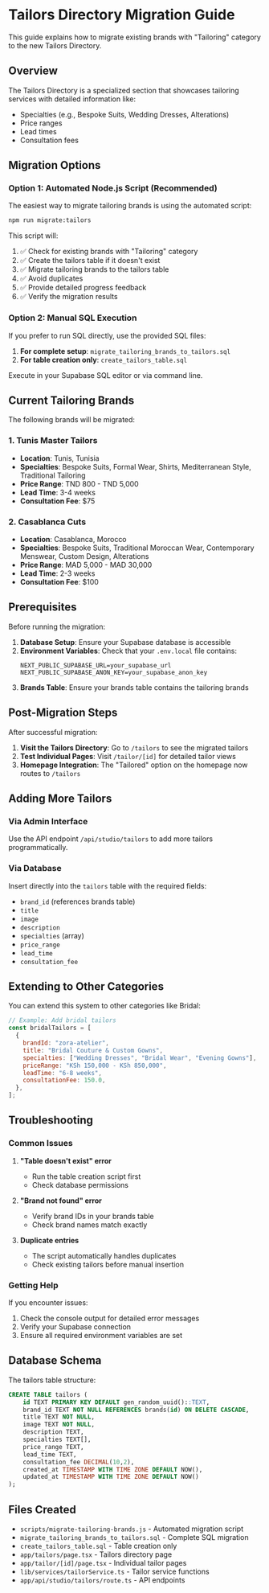 # Tailors Directory Migration Guide

This guide explains how to migrate existing brands with "Tailoring" category to the new Tailors Directory.

## Overview

The Tailors Directory is a specialized section that showcases tailoring services with detailed information like:

- Specialties (e.g., Bespoke Suits, Wedding Dresses, Alterations)
- Price ranges
- Lead times
- Consultation fees

## Migration Options

### Option 1: Automated Node.js Script (Recommended)

The easiest way to migrate tailoring brands is using the automated script:

```bash
npm run migrate:tailors
```

This script will:

1. ✅ Check for existing brands with "Tailoring" category
2. ✅ Create the tailors table if it doesn't exist
3. ✅ Migrate tailoring brands to the tailors table
4. ✅ Avoid duplicates
5. ✅ Provide detailed progress feedback
6. ✅ Verify the migration results

### Option 2: Manual SQL Execution

If you prefer to run SQL directly, use the provided SQL files:

1. **For complete setup**: `migrate_tailoring_brands_to_tailors.sql`
2. **For table creation only**: `create_tailors_table.sql`

Execute in your Supabase SQL editor or via command line.

## Current Tailoring Brands

The following brands will be migrated:

### 1. Tunis Master Tailors

- **Location**: Tunis, Tunisia
- **Specialties**: Bespoke Suits, Formal Wear, Shirts, Mediterranean Style, Traditional Tailoring
- **Price Range**: TND 800 - TND 5,000
- **Lead Time**: 3-4 weeks
- **Consultation Fee**: $75

### 2. Casablanca Cuts

- **Location**: Casablanca, Morocco
- **Specialties**: Bespoke Suits, Traditional Moroccan Wear, Contemporary Menswear, Custom Design, Alterations
- **Price Range**: MAD 5,000 - MAD 30,000
- **Lead Time**: 2-3 weeks
- **Consultation Fee**: $100

## Prerequisites

Before running the migration:

1. **Database Setup**: Ensure your Supabase database is accessible
2. **Environment Variables**: Check that your `.env.local` file contains:
   ```
   NEXT_PUBLIC_SUPABASE_URL=your_supabase_url
   NEXT_PUBLIC_SUPABASE_ANON_KEY=your_supabase_anon_key
   ```
3. **Brands Table**: Ensure your brands table contains the tailoring brands

## Post-Migration Steps

After successful migration:

1. **Visit the Tailors Directory**: Go to `/tailors` to see the migrated tailors
2. **Test Individual Pages**: Visit `/tailor/[id]` for detailed tailor views
3. **Homepage Integration**: The "Tailored" option on the homepage now routes to `/tailors`

## Adding More Tailors

### Via Admin Interface

Use the API endpoint `/api/studio/tailors` to add more tailors programmatically.

### Via Database

Insert directly into the `tailors` table with the required fields:

- `brand_id` (references brands table)
- `title`
- `image`
- `description`
- `specialties` (array)
- `price_range`
- `lead_time`
- `consultation_fee`

## Extending to Other Categories

You can extend this system to other categories like Bridal:

```javascript
// Example: Add bridal tailors
const bridalTailors = [
  {
    brandId: "zora-atelier",
    title: "Bridal Couture & Custom Gowns",
    specialties: ["Wedding Dresses", "Bridal Wear", "Evening Gowns"],
    priceRange: "KSh 150,000 - KSh 850,000",
    leadTime: "6-8 weeks",
    consultationFee: 150.0,
  },
];
```

## Troubleshooting

### Common Issues

1. **"Table doesn't exist" error**

   - Run the table creation script first
   - Check database permissions

2. **"Brand not found" error**

   - Verify brand IDs in your brands table
   - Check brand names match exactly

3. **Duplicate entries**
   - The script automatically handles duplicates
   - Check existing tailors before manual insertion

### Getting Help

If you encounter issues:

1. Check the console output for detailed error messages
2. Verify your Supabase connection
3. Ensure all required environment variables are set

## Database Schema

The tailors table structure:

```sql
CREATE TABLE tailors (
    id TEXT PRIMARY KEY DEFAULT gen_random_uuid()::TEXT,
    brand_id TEXT NOT NULL REFERENCES brands(id) ON DELETE CASCADE,
    title TEXT NOT NULL,
    image TEXT NOT NULL,
    description TEXT,
    specialties TEXT[],
    price_range TEXT,
    lead_time TEXT,
    consultation_fee DECIMAL(10,2),
    created_at TIMESTAMP WITH TIME ZONE DEFAULT NOW(),
    updated_at TIMESTAMP WITH TIME ZONE DEFAULT NOW()
);
```

## Files Created

- `scripts/migrate-tailoring-brands.js` - Automated migration script
- `migrate_tailoring_brands_to_tailors.sql` - Complete SQL migration
- `create_tailors_table.sql` - Table creation only
- `app/tailors/page.tsx` - Tailors directory page
- `app/tailor/[id]/page.tsx` - Individual tailor pages
- `lib/services/tailorService.ts` - Tailor service functions
- `app/api/studio/tailors/route.ts` - API endpoints
